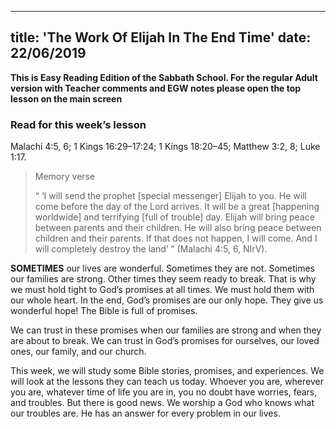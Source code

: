---
title: 'The Work Of Elijah In The End Time'
date: 22/06/2019
--

**This is Easy Reading Edition of the Sabbath School. For the regular Adult version with Teacher comments and EGW notes please open the top lesson on the main screen**

### Read for this week’s lesson
Malachi 4:5, 6; 1 Kings 16:29–17:24; 1 Kings 18:20–45; Matthew 3:2, 8; Luke 1:17.

> <p>Memory verse</p>
> “ ‘I will send the prophet [special messenger] Elijah to you. He will come before the day of the Lord arrives. It will be a great [happening worldwide] and terrifying [full of trouble] day. Elijah will bring peace between parents and their children. He will also bring peace between children and their parents. If that does not happen, I will come. And I will completely destroy the land’ ” (Malachi 4:5, 6, NIrV). 

**SOMETIMES** our lives are wonderful. Sometimes they are not. Sometimes our families are strong. Other times they seem ready to break. That is why we must hold tight to God’s promises at all times. We must hold them with our whole heart. In the end, God’s promises are our only hope. They give us wonderful hope! The Bible is full of promises. 

We can trust in these promises when our families are strong and when they are about to break. We can trust in God’s promises for ourselves, our loved ones, our family, and our church. 

This week, we will study some Bible stories, promises, and experiences. We will look at the lessons they can teach us today. Whoever you are, wherever you are, whatever time of life you are in, you no doubt have worries, fears, and troubles. But there is good news. We worship a God who knows what our troubles are. He has an answer for every problem in our lives.